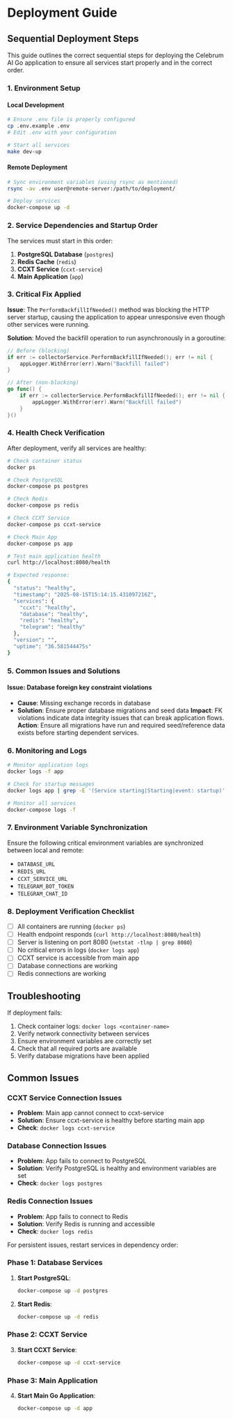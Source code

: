 # Deployment Guide

## Sequential Deployment Steps

This guide outlines the correct sequential steps for deploying the Celebrum AI Go application to ensure all services start properly and in the correct order.

### 1. Environment Setup

#### Local Development
```bash
# Ensure .env file is properly configured
cp .env.example .env
# Edit .env with your configuration

# Start all services
make dev-up
```

#### Remote Deployment
```bash
# Sync environment variables (using rsync as mentioned)
rsync -av .env user@remote-server:/path/to/deployment/

# Deploy services
docker-compose up -d
```

### 2. Service Dependencies and Startup Order

The services must start in this order:

1. **PostgreSQL Database** (`postgres`)
2. **Redis Cache** (`redis`)
3. **CCXT Service** (`ccxt-service`)
4. **Main Application** (`app`)

### 3. Critical Fix Applied

**Issue**: The `PerformBackfillIfNeeded()` method was blocking the HTTP server startup, causing the application to appear unresponsive even though other services were running.

**Solution**: Moved the backfill operation to run asynchronously in a goroutine:

```go
// Before (blocking)
if err := collectorService.PerformBackfillIfNeeded(); err != nil {
    appLogger.WithError(err).Warn("Backfill failed")
}

// After (non-blocking)
go func() {
    if err := collectorService.PerformBackfillIfNeeded(); err != nil {
        appLogger.WithError(err).Warn("Backfill failed")
    }
}()
```

### 4. Health Check Verification

After deployment, verify all services are healthy:

```bash
# Check container status
docker ps

# Check PostgreSQL
docker-compose ps postgres

# Check Redis
docker-compose ps redis

# Check CCXT Service
docker-compose ps ccxt-service

# Check Main App
docker-compose ps app

# Test main application health
curl http://localhost:8080/health

# Expected response:
{
  "status": "healthy",
  "timestamp": "2025-08-15T15:14:15.431097216Z",
  "services": {
    "ccxt": "healthy",
    "database": "healthy",
    "redis": "healthy",
    "telegram": "healthy"
  },
  "version": "",
  "uptime": "36.581544475s"
}
```

### 5. Common Issues and Solutions

#### Issue: Database foreign key constraint violations
- **Cause**: Missing exchange records in database
- **Solution**: Ensure proper database migrations and seed data
**Impact**: FK violations indicate data integrity issues that can break application flows.
**Action**: Ensure all migrations have run and required seed/reference data exists before starting dependent services.
### 6. Monitoring and Logs

```bash
# Monitor application logs
docker logs -f app

# Check for startup messages
docker logs app | grep -E '(Service starting|Starting|event: startup)'

# Monitor all services
docker-compose logs -f
```

### 7. Environment Variable Synchronization

Ensure the following critical environment variables are synchronized between local and remote:

- `DATABASE_URL`
- `REDIS_URL`
- `CCXT_SERVICE_URL`
- `TELEGRAM_BOT_TOKEN`
- `TELEGRAM_CHAT_ID`

### 8. Deployment Verification Checklist

- [ ] All containers are running (`docker ps`)
- [ ] Health endpoint responds (`curl http://localhost:8080/health`)
- [ ] Server is listening on port 8080 (`netstat -tlnp | grep 8080`)
- [ ] No critical errors in logs (`docker logs app`)
- [ ] CCXT service is accessible from main app
- [ ] Database connections are working
- [ ] Redis connections are working

## Troubleshooting

If deployment fails:

1. Check container logs: `docker logs <container-name>`
2. Verify network connectivity between services
3. Ensure environment variables are correctly set
4. Check that all required ports are available
5. Verify database migrations have been applied

## Common Issues

### CCXT Service Connection Issues
- **Problem**: Main app cannot connect to ccxt-service
- **Solution**: Ensure ccxt-service is healthy before starting main app
- **Check**: `docker logs ccxt-service`

### Database Connection Issues
- **Problem**: App fails to connect to PostgreSQL
- **Solution**: Verify PostgreSQL is healthy and environment variables are set
- **Check**: `docker logs postgres`

### Redis Connection Issues
- **Problem**: App fails to connect to Redis
- **Solution**: Verify Redis is running and accessible
- **Check**: `docker logs redis`

For persistent issues, restart services in dependency order:

### Phase 1: Database Services
1. **Start PostgreSQL**:
   ```bash
   docker-compose up -d postgres
   ```

2. **Start Redis**:
   ```bash
   docker-compose up -d redis
   ```

### Phase 2: CCXT Service
3. **Start CCXT Service**:
   ```bash
   docker-compose up -d ccxt-service
   ```

### Phase 3: Main Application
4. **Start Main Go Application**:
   ```bash
   docker-compose up -d app
   ```